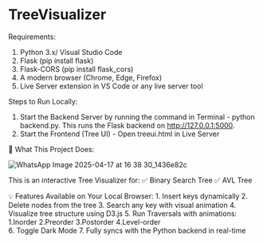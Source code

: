 # TreeVisualizer



Requirements:
1. Python 3.x/ Visual Studio Code
2. Flask (pip install flask)
3. Flask-CORS (pip install flask_cors)
4. A modern browser (Chrome, Edge, Firefox)
5. Live Server extension in VS Code or any live server tool



Steps to Run Locally:
1. Start the Backend Server by running the command in Terminal - python backend.py. This runs the Flask backend on http://127.0.0.1:5000.
2. Start the Frontend (Tree UI) - Open treeui.html in Live Server



🌳 What This Project Does:

![WhatsApp Image 2025-04-17 at 16 38 30_1436e82c](https://github.com/user-attachments/assets/63f80fd4-9472-411a-983f-c20dd55d9bd4)

  This is an interactive Tree Visualizer for:
    ✅ Binary Search Tree
    ✅ AVL Tree 

  💡 Features Available on Your Local Browser:
      1. Insert keys dynamically
      2. Delete nodes from the tree
      3. Search any key with visual animation
      4. Visualize tree structure using D3.js
      5. Run Traversals with animations:    
        1.Inorder
        2.Preorder
        3.Postorder
        4.Level-order    
      6. Toggle Dark Mode
      7. Fully syncs with the Python backend in real-time



